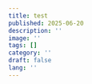 ```yaml
---
title: test
published: 2025-06-20
description: ''
image: ''
tags: []
category: ''
draft: false 
lang: ''
---
```

